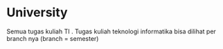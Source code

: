 # University
Semua tugas kuliah TI .
Tugas kuliah teknologi informatika bisa dilihat per branch nya (branch = semester) 
